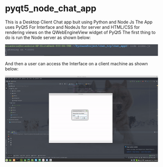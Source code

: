 # pyqt5_node_chat_app
This is a Desktop Client Chat app buit using Python and Node Js
The App uses PyQt5 For Interface and NodeJs for server and HTML/CSS for rendering views on the QWebEngineView widget of PyQt5
The first thing to do is run the Node server as shown below:

![Node server](/images/node_run.png)

And then a user can access the Interface on a client machine as shown below:

![Node server](/images/ui.gif)